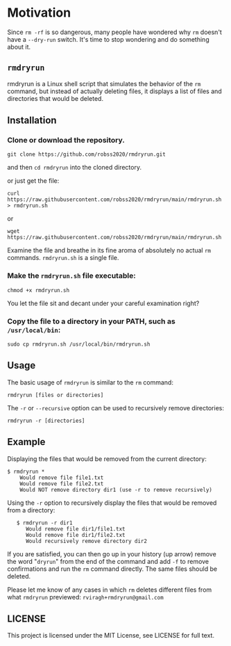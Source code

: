 # Motivation

Since `rm -rf` is so dangerous, many people have wondered why `rm` doesn't have a `--dry-run` switch.  It's time to stop wondering and do something about it.

## `rmdryrun`

rmdryrun is a Linux shell script that simulates the behavior of the `rm` command, but instead of actually deleting files, it displays a list of files and directories that would be deleted.

## Installation

### Clone or download the repository.

```
git clone https://github.com/robss2020/rmdryrun.git
```

and then `cd rmdryrun` into the cloned directory.

or just get the file:


```
curl https://raw.githubusercontent.com/robss2020/rmdryrun/main/rmdryrun.sh > rmdryrun.sh
```

or

```
wget https://raw.githubusercontent.com/robss2020/rmdryrun/main/rmdryrun.sh
```

Examine the file and breathe in its fine aroma of absolutely no actual `rm` commands.  `rmdryrun.sh` is a single file.

### Make the `rmdryrun.sh` file executable:

```
chmod +x rmdryrun.sh
```

You let the file sit and decant under your careful examination right?

### Copy the file to a directory in your PATH, such as `/usr/local/bin`:

```
sudo cp rmdryrun.sh /usr/local/bin/rmdryrun.sh
```


## Usage

The basic usage of `rmdryrun` is similar to the `rm` command:

```
rmdryrun [files or directories]
```

The `-r` or `--recursive` option can be used to recursively remove directories:

```
rmdryrun -r [directories]
```

## Example

Displaying the files that would be removed from the current directory:

```
$ rmdryrun *
	Would remove file file1.txt
	Would remove file file2.txt
	Would NOT remove directory dir1 (use -r to remove recursively)
```

Using the `-r` option to recursively display the files that would be removed from a directory:

```
   $ rmdryrun -r dir1
	  Would remove file dir1/file1.txt
	  Would remove file dir1/file2.txt
	  Would recursively remove directory dir2
```

If you are satisfied, you can then go up in your history (up arrow) remove the word "`dryrun`" from the end of the command and add `-f` to remove confirmations and run the `rm` command directly. The same files should be deleted.

Please let me know of any cases in which `rm` deletes different files from what `rmdryrun` previewed: `rviragh+rmdryrun@gmail.com`

## LICENSE

This project is licensed under the MIT License, see LICENSE for full text.
